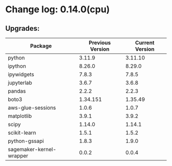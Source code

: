# Change log: 0.14.0(cpu)

## Upgrades: 

Package | Previous Version | Current Version
---|---|---
python|3.11.9|3.11.10
ipython|8.26.0|8.29.0
ipywidgets|7.8.3|7.8.5
jupyterlab|3.6.7|3.6.8
pandas|2.2.2|2.2.3
boto3|1.34.151|1.35.49
aws-glue-sessions|1.0.6|1.0.7
matplotlib|3.9.1|3.9.2
scipy|1.14.0|1.14.1
scikit-learn|1.5.1|1.5.2
python-gssapi|1.8.3|1.9.0
sagemaker-kernel-wrapper|0.0.2|0.0.4

